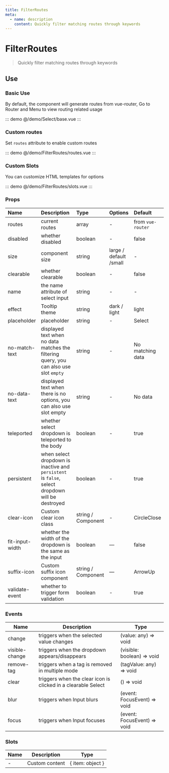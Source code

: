 ```yaml
---
title: FilterRoutes
meta:
  - name: description
    content: Quickly filter matching routes through keywords
---
```


# FilterRoutes

> Quickly filter matching routes through keywords

## Use

### Basic Use

By default, the component will generate routes from vue-router, Go to <pro-link to="/zh-CN/guide/router">Router and Menu</pro-link> to view routing related usage

::: demo
@/demo/Select/base.vue
:::

### Custom routes

Set `routes` attribute to enable custom routes

::: demo
@/demo/FilterRoutes/routes.vue
:::

### Custom Slots

You can customize HTML templates for options

::: demo
@/demo/FilterRoutes/slots.vue
:::

### Props

| Name            | Description                                                                                     | Type               | Options                | Default           |
| :-------------- | :---------------------------------------------------------------------------------------------- | :----------------- | :--------------------- | :---------------- |
| routes          | current routes                                                                                  | array              | -                      | from `vue-router` |
| disabled        | whether disabled                                                                                | boolean            | -                      | false             |
| size            | component size                                                                                  | string             | large / default /small | -                 |
| clearable       | whether clearable                                                                               | boolean            | -                      | false             |
| name            | the name attribute of select input                                                              | string             | -                      | -                 |
| effect          | Tooltip theme                                                                                   | string             | dark / light           | light             |
| placeholder     | placeholder                                                                                     | string             | -                      | Select            |
| no-match-text   | displayed text when no data matches the filtering query, you can also use slot `empty`          | string             | -                      | No matching data  |
| no-data-text    | displayed text when there is no options, you can also use slot empty                            | string             | -                      | No data           |
| teleported      | whether select dropdown is teleported to the body                                               | boolean            | -                      | true              |
| persistent      | when select dropdown is inactive and `persistent` is `false`, select dropdown will be destroyed | boolean            | -                      | true              |
| clear-icon      | Custom clear icon class                                                                         | string / Component | -                      | CircleClose       |
| fit-input-width | whether the width of the dropdown is the same as the input                                      | boolean            | —                      | false             |
| suffix-icon     | Custom suffix icon component                                                                    | string / Component | —                      | ArrowUp           |
| validate-event  | whether to trigger form validation                                                              | boolean            | -                      | true              |

### Events

| Name           | Description                                                   | Type                        |
| -------------- | ------------------------------------------------------------- | --------------------------- |
| change         | triggers when the selected value changes                      | (value: any) => void        |
| visible-change | triggers when the dropdown appears/disappears                 | (visible: boolean) => void  |
| remove-tag     | triggers when a tag is removed in multiple mode               | (tagValue: any) => void     |
| clear          | triggers when the clear icon is clicked in a clearable Select | () => void                  |
| blur           | triggers when Input blurs                                     | (event: FocusEvent) => void |
| focus          | triggers when Input focuses                                   | (event: FocusEvent) => void |

### Slots

| Name | Description    | Type             |
| ---- | -------------- | ---------------- |
| -    | Custom content | { item: object } |
